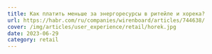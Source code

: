 ```yaml
---
title: Как платить меньше за энергоресурсы в ритейле и хорека?
url: https://habr.com/ru/companies/wirenboard/articles/744638/
cover: /img/articles/user_experience/retail/horek.jpg
date: 2023-06-29
category: retail
---
```

